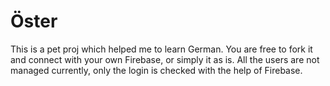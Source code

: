 # Öster
This is a pet proj which helped me to learn German.
You are free to fork it and connect with your own Firebase, or simply it as is. All the users are not managed currently, only the login is checked with the help of Firebase.

